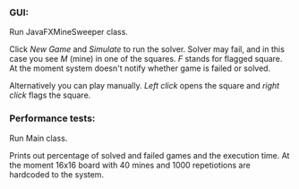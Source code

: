 ### GUI:
Run JavaFXMineSweeper class.

Click _New Game_ and _Simulate_ to run the solver. Solver may fail, and in this case you see _M_ (mine) in one of the squares. _F_ stands for flagged square. At the moment system doesn't notify whether game is failed or solved.

Alternatively you can play manually. _Left click_ opens the square and _right click_ flags the square.


### Performance tests:
Run Main class.

Prints out percentage of solved and failed games and the execution time. At the moment 16x16 board with 40 mines and 1000 repetiotions are hardcoded to the system.
